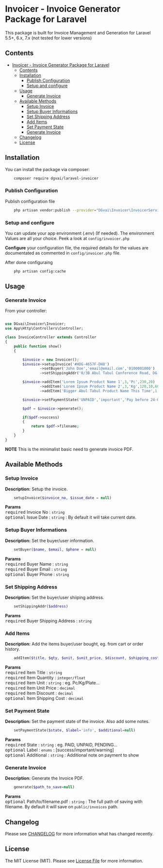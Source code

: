 # Invoicer - Invoice Generator Package for Laravel
    
This package is built for Invoice Management and Generation for Laravel 5.5+, 6.x, 7.x (not tested for lower versions)

## Contents

<!-- TOC -->

- [Invoicer - Invoice Generator Package for Laravel](#invoicer---invoice-generator-package-for-laravel)
    - [Contents](#contents)
    - [Installation](#installation)
        - [Publish Configuration](#publish-configuration)
        - [Setup and configure](#setup-and-configure)
    - [Usage](#usage)
        - [Generate Invoice](#generate-invoice)
    - [Available Methods](#available-methods)
        - [Setup Invoice](#setup-invoice)
        - [Setup Buyer Informations](#setup-buyer-informations)
        - [Set Shipping Address](#set-shipping-address)
        - [Add Items](#add-items)
        - [Set Payment State](#set-payment-state)
        - [Generate Invoice](#generate-invoice)
    - [Changelog](#changelog)
    - [License](#license)

<!-- /TOC -->

## Installation

You can install the package via composer:

``` bash
    composer require dgvai/laravel-invoicer
```

### Publish Configuration

Publish configuration file

```bash
    php artisan vendor:publish --provider="DGvai\Invoicer\InvoicerServiceProvider"
```

### Setup and configure

You can update your app environment (.env) (If needed). The environment Values are all your choice. Peek a look at ``config/invoicer.php``

**Configure** your configuration file, the required details for the values are documentated as commented in ``config/invoicer.php`` file.

After done configuraing
```bash
    php artisan config:cache
```

## Usage

### Generate Invoice
From your controller:

``` php

use DGvai\Invoicer\Invoicer;
use App\Http\Controllers\Controller;

class InvoiceController extends Controller
{
    public function show()
    {

        $invoice = new Invoicer();
        $invoice->setupInvoice('#HDG-4657F-DH8')
                ->setBuyer('John Doe','email@email.com','0100001000')
                ->setShippingAddr('0/3B Abul Tabul Conference Road, DG Street, China');

        $invoice->addItem('Lorem Ipsum Product Name 1',3,'Pc',230,20)
                ->addItem('Lorem Ipsum Product Name 2',3,'Kg',120,10,60)
                ->addItem('Bigger Abul Tabul Product Name This Time',1,'Pc',550,10,10);

        $invoice->setPaymentState('UNPAID','important','Pay before 24-02-2020');

        $pdf = $invoice->generate();

        if($pdf->success)
        {
            return $pdf->filename;
        }
    }
}
```
**NOTE** This is the minimalist basic need to generate invoice PDF.

## Available Methods

### Setup Invoice
**Description:** Setup the invoice.
```php
    setupInvoice($invoice_no, $issue_date = null)
```
**Params**  
<kbd>required</kbd> Invoice No : ``string``  
<kbd>optional</kbd> Issue Date : ``string`` : By default it will take current date.  

### Setup Buyer Informations
**Description:** Set the buyer/user information.
```php
    setBuyer($name, $email, $phone = null)
```
**Params**  
<kbd>required</kbd> Buyer Name : ``string``  
<kbd>required</kbd> Buyer Email : ``string``  
<kbd>optional</kbd> Buyer Phone : ``string``  

### Set Shipping Address
**Description:** Set the buyer/user shiiping address.
```php
    setShippingAddr($address)
```
**Params**  
<kbd>required</kbd> Buyer Shipping Address : ``string``  

### Add Items
**Description:** Add the items buyer/user bought, eg. from cart or order history.
```php
    addItem($title, $qty, $unit, $unit_price, $discount, $shipping_cost = 0)
```
**Params**  
<kbd>required</kbd> Item Title : ``string``  
<kbd>required</kbd> Item Quantity : ``integer/float``   
<kbd>required</kbd> Item Unit : ``string``  : eg. Pc/Kg/Plate...  
<kbd>required</kbd> Item Unit Price : ``decimal``  
<kbd>required</kbd> Item Discount : ``decimal``  
<kbd>optional</kbd> Item Shipping Cost : ``decimal``  

### Set Payment State
**Description:** Set the payment state of the invoice. Also add some notes.
```php
    setPaymentState($state, $label='info', $additional=null)
```
**Params**  
<kbd>required</kbd> State : ``string``  : eg. PAID, UNPAID, PENDING...   
<kbd>optional</kbd> Label : ``enums`` : [success/important/warning]  
<kbd>optional</kbd> Additional : ``string`` : Additional note on payment to show  

### Generate Invoice
**Description:** Generate the Invoice PDF.
```php
    generate($path_to_save=null)
```
**Params**  
<kbd>optional</kbd> Path/to/filename.pdf : ``string`` : The full path of saving with filename. By default it will save on ``public/invoices`` path.


## Changelog

Please see [CHANGELOG](CHANGELOG.md) for more information what has changed recently.

## License

The MIT License (MIT). Please see [License File](LICENSE.md) for more information.
